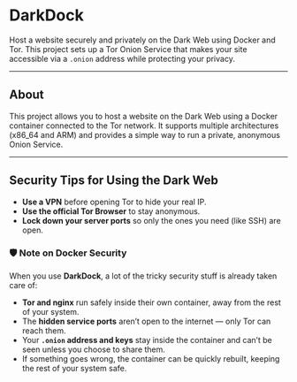 # DarkDock

Host a website securely and privately on the Dark Web using Docker and Tor. This project sets up a Tor Onion Service that makes your site accessible via a `.onion` address while protecting your privacy.

---

## About

This project allows you to host a website on the Dark Web using a Docker container connected to the Tor network. It supports multiple architectures (x86_64 and ARM) and provides a simple way to run a private, anonymous Onion Service.

---

## Security Tips for Using the Dark Web

- **Use a VPN** before opening Tor to hide your real IP.  
- **Use the official Tor Browser** to stay anonymous.  
- **Lock down your server ports** so only the ones you need (like SSH) are open. 

### 🛡 Note on Docker Security

When you use **DarkDock**, a lot of the tricky security stuff is already taken care of:

- **Tor and nginx** run safely inside their own container, away from the rest of your system.  
- The **hidden service ports** aren’t open to the internet — only Tor can reach them.  
- Your **`.onion` address and keys** stay inside the container and can’t be seen unless you choose to share them.  
- If something goes wrong, the container can be quickly rebuilt, keeping the rest of your system safe.  




